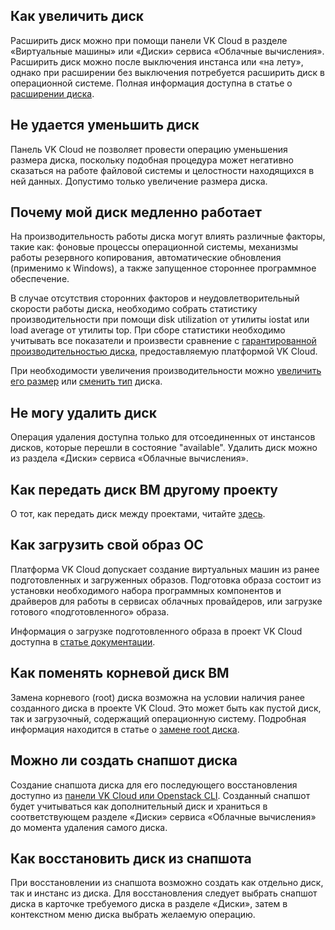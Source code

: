 ## Как увеличить диск

Расширить диск можно при помощи панели VK Cloud в разделе «Виртуальные машины» или «Диски» сервиса «Облачные вычисления». Расширить диск можно после выключения инстанса или «на лету», однако при расширении без выключения потребуется расширить диск в операционной системе. Полная информация доступна в статье о [расширении диска](https://mcs.mail.ru/help/ru_RU/vm-volumes/volume-resize).

## Не удается уменьшить диск

Панель VK Cloud не позволяет провести операцию уменьшения размера диска, поскольку подобная процедура может негативно сказаться на работе файловой системы и целостности находящихся в ней данных. Допустимо только увеличение размера диска.

## Почему мой диск медленно работает

На производительность работы диска могут влиять различные факторы, такие как: фоновые процессы операционной системы, механизмы работы резервного копирования, автоматические обновления (применимо к Windows), а также запущенное стороннее программное обеспечение.

В случае отсутствия сторонних факторов и неудовлетворительный скорости работы диска, необходимо собрать статистику производительности при помощи disk utilization от утилиты iostat или load average от утилиты top. При сборе статистики необходимо учитывать все показатели и произвести сравнение с [гарантированной производительностью диска](https://mcs.mail.ru/help/ru_RU/vm-volumes/volume-sla), предоставляемую платформой VK Cloud.

При необходимости увеличения производительности можно [увеличить его размер](https://mcs.mail.ru/help/ru_RU/vm-volumes/volume-resize) или [сменить тип](https://mcs.mail.ru/help/ru_RU/vm-volumes/volume-convert) диска.

## Не могу удалить диск

Операция удаления доступна только для отсоединенных от инстансов дисков, которые перешли в состояние "available". Удалить диск можно из раздела «Диски» сервиса «Облачные вычисления».

## Как передать диск ВМ другому проекту

О тот, как передать диск между проектами, читайте [здесь](https://mcs.mail.ru/help/ru_RU/vm-volumes/volume-transfer#section-0).

## Как загрузить свой образ ОС

Платформа VK Cloud допускает создание виртуальных машин из ранее подготовленных и загруженных образов. Подготовка образа состоит из установки необходимого набора программных компонентов и драйверов для работы в сервисах облачных провайдеров, или загрузке готового «подготовленного» образа.

Информация о загрузке подготовленного образа в проект VK Cloud доступна в [статье документации](https://mcs.mail.ru/help/ru_RU/vm-images/custom-image).

## Как поменять корневой диск ВМ

Замена корневого (root) диска возможна на условии наличия ранее созданного диска в проекте VK Cloud. Это может быть как пустой диск, так и загрузочный, содержащий операционную систему. Подробная информация находится в статье о [замене root диска](https://mcs.mail.ru/help/ru_RU/vm-volumes/volume-disconnect).

## Можно ли создать снапшот диска

Создание снапшота диска для его последующего восстановления доступно из [панели VK Cloud или Openstack CLI](https://mcs.mail.ru/help/ru_RU/vm-volumes/volume-snapshot). Созданный снапшот будет учитываться как дополнительный диск и храниться в соответствующем разделе «Диски» сервиса «Облачные вычисления» до момента удаления самого диска.

## Как восстановить диск из снапшота

При восстановлении из снапшота возможно создать как отдельно диск, так и инстанс из диска. Для восстановления следует выбрать снапшот диска в карточке требуемого диска в разделе «Диски», затем в контекстном меню диска выбрать желаемую операцию.
